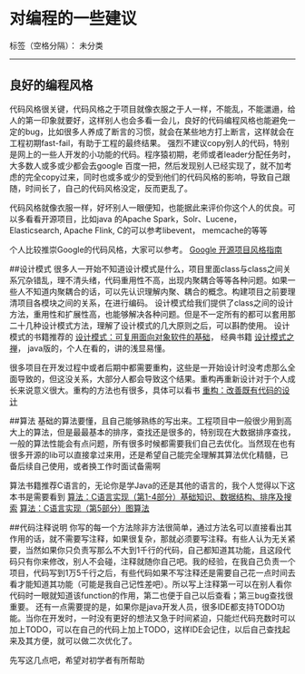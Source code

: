 # 对编程的一些建议

标签（空格分隔）： 未分类

---

## 良好的编程风格
代码风格很关键，代码风格之于项目就像衣服之于人一样，不能乱，不能邋遢，给人的第一印象就要好，这样别人也会多看一会儿，良好的代码编程风格也能避免一定的bug，比如很多人养成了断言的习惯，就会在某些地方打上断言，这样就会在工程初期fast-fail，有助于工程的最终结果。
强烈不建议copy别人的代码，特别是网上的一些人开发的小功能的代码。程序猿初期，老师或者leader分配任务时，大多数人或多或少都会去google 百度一把，然后发现别人已经实现了，就不加考虑的完全copy过来，同时也或多或少的受到他们的代码风格的影响，导致自己跟随，时间长了，自己的代码风格没定，反而更乱了。

代码风格就像衣服一样，好坏别人一眼便知，也能据此来评价你这个人的优良。可以多看看开源项目，比如java
的Apache Spark，Solr、Lucene， Elasticsearch, Apache Flink, C的可以参考libevent， memcache的等等

个人比较推崇Google的代码风格，大家可以参考。
[Google 开源项目风格指南 ](https://github.com/zh-google-styleguide/zh-google-styleguide)

##设计模式
很多人一开始不知道设计模式是什么，项目里面class与class之间关系冗杂错乱，理不清头绪，代码重用性不高，出现内聚耦合等等各种问题。如果一些人不知道内聚耦合的话，可以先认识理解内聚、耦合的概念。构建项目之前要理清项目各模块之间的关系，在进行编码。
设计模式给我们提供了class之间的设计方法，重用性和扩展性高，也能够解决各种问题。但是不一定所有的都可以套用那二十几种设计模式方法，理解了设计模式的几大原则之后，可以斟酌使用。
设计模式的书籍推荐的
[设计模式：可复用面向对象软件的基础](http://item.jd.com/10057319.html)， 经典书籍
[设计模式之禅](http://item.jd.com/11414555.html)， java版的，个人在看的，讲的浅显易懂。

很多项目在开发过程中或者后期中都需要重构，这些是一开始设计时没考虑那么全面导致的，但这没关系，大部分人都会导致这个结果。重构再重新设计对于个人成长来说意义很大。重构的方法也有很多，具体可以看书
[重构：改善既有代码的设计](http://item.jd.com/10064254.html) 

##算法
基础的算法要懂，且自己能够熟练的写出来。工程项目中一般很少用到高大上的算法，但是最最基本的排序，查找还是很多的，特别现在大数据排序查找，一般的算法性能会有点问题，所有很多时候都需要我们自己去优化。当然现在也有很多开源的lib可以直接拿过来用，还是希望自己能完全理解其算法优化精髓，已备后续自己使用，或者换工作时面试备需啊

算法书籍推荐C语言的，无论你是学Java的还是其他的语言的，我个人觉得以下这本书是需要看到
[算法：C语言实现（第1-4部分）基础知识、数据结构、排序及搜索](http://item.jd.com/10059373.html)
[算法：C语言实现（第5部分）图算法](http://item.jd.com/10059648.html)

##代码注释说明
你写的每一个方法除非方法很简单，通过方法名可以直接看出其作用的话，就不需要写注释，如果很复杂，那就必须要写注释。有些人认为无关紧要，当然如果你只负责写那么不大到1千行的代码，自己都知道其功能，且这段代码只有你来修改，别人不会碰，注释就随你自己吧。我的经验，在我自己负责一个项目，代码写到1万5千行之后，有些代码如果不写注释还是需要自己花一点时间去看才能知道其功能（可能是我自己记性差吧）。所以写上注释第一可以在别人看你代码时一眼就知道该function的作用，第二也便于自己以后查看；第三bug查找很重要。
还有一点需要提的是，如果你是java开发人员，很多IDE都支持TODO功能。当你在开发时，一时没有更好的想法又急于时间紧迫，只能烂代码充数时可以加上TODO，可以在自己的代码上加上TODO，这样IDE会记住，以后自己查找起来及其方便，就可以做二次优化了。


先写这几点吧，希望对初学者有所帮助

